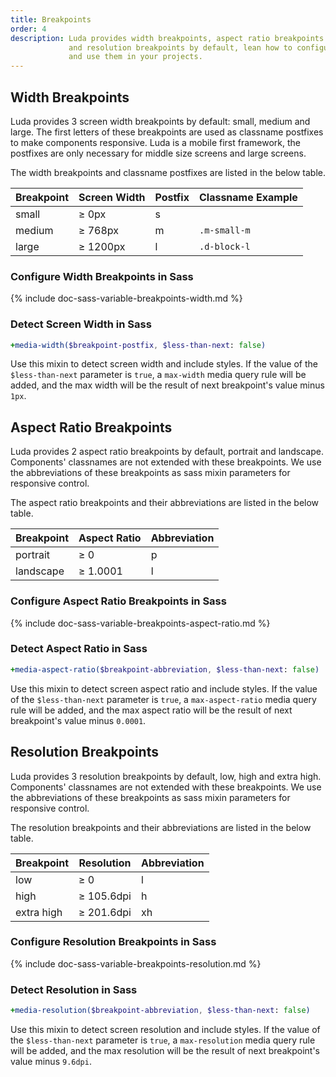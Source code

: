 ```yaml
---
title: Breakpoints
order: 4
description: Luda provides width breakpoints, aspect ratio breakpoints
             and resolution breakpoints by default, lean how to configure
             and use them in your projects. 
---
```


## Width Breakpoints

Luda provides 3 screen width breakpoints by default:
small, medium and large. The first letters of these breakpoints are
used as classname postfixes to make components responsive.
Luda is a mobile first framework, the postfixes are only necessary for
middle size screens and large screens.

The width breakpoints and classname postfixes are listed in the below table.

<div class="table table-nowrap table-border">
  <table>
    <thead>
      <tr>
        <th>Breakpoint</th>
        <th>Screen Width</th>
        <th>Postfix</th>
        <th>Classname Example</th>
      </tr>
    </thead>
    <tbody>
      <tr>
        <td>small</td>
        <td>≥ 0px</td>
        <td>s</td>
        <td></td>
      </tr>
      <tr>
        <td>medium</td>
        <td>≥ 768px</td>
        <td>m</td>
        <td><code class="bc-none">.m-small-m</code></td>
      </tr>
      <tr>
        <td>large</td>
        <td>≥ 1200px</td>
        <td>l</td>
        <td><code class="bc-none">.d-block-l</code></td>
      </tr>
    </tbody>
  </table>
</div>

### Configure Width Breakpoints in Sass

{% include doc-sass-variable-breakpoints-width.md %}

### Detect Screen Width in Sass

``` sass
+media-width($breakpoint-postfix, $less-than-next: false)
```

Use this mixin to detect screen width and include styles.
If the value of the `$less-than-next` parameter is `true`,
a `max-width` media query rule will be added, and the max width
will be the result of next breakpoint's value minus `1px`.

## Aspect Ratio Breakpoints

Luda provides 2 aspect ratio breakpoints by default,
portrait and landscape. Components' classnames are
not extended with these breakpoints.
We use the abbreviations of these breakpoints as sass mixin parameters
for responsive control.

The aspect ratio breakpoints and their abbreviations are listed in the below table.

<div class="table table-nowrap table-border">
  <table>
    <thead>
      <tr>
        <th>Breakpoint</th>
        <th>Aspect Ratio</th>
        <th>Abbreviation</th>
      </tr>
    </thead>
    <tbody>
      <tr>
        <td>portrait</td>
        <td>≥ 0</td>
        <td>p</td>
      </tr>
      <tr>
        <td>landscape</td>
        <td>≥ 1.0001</td>
        <td>l</td>
      </tr>
    </tbody>
  </table>
</div>

### Configure Aspect Ratio Breakpoints in Sass

{% include doc-sass-variable-breakpoints-aspect-ratio.md %}

### Detect Aspect Ratio in Sass

``` sass
+media-aspect-ratio($breakpoint-abbreviation, $less-than-next: false)
```

Use this mixin to detect screen aspect ratio and include styles.
If the value of the `$less-than-next` parameter is `true`,
a `max-aspect-ratio` media query rule will be added,
and the max aspect ratio will be the result of
next breakpoint's value minus `0.0001`.

## Resolution Breakpoints

Luda provides 3 resolution breakpoints by default,
low, high and extra high. Components' classnames
are not extended with these breakpoints.
We use the abbreviations of these breakpoints as sass mixin parameters
for responsive control.

The resolution breakpoints and their abbreviations are listed in the below table.

<div class="table table-nowrap table-border">
  <table>
    <thead>
      <tr>
        <th>Breakpoint</th>
        <th>Resolution</th>
        <th>Abbreviation</th>
      </tr>
    </thead>
    <tbody>
      <tr>
        <td>low</td>
        <td>≥ 0</td>
        <td>l</td>
      </tr>
      <tr>
        <td>high</td>
        <td>≥ 105.6dpi</td>
        <td>h</td>
      </tr>
      <tr>
        <td>extra high</td>
        <td>≥ 201.6dpi</td>
        <td>xh</td>
      </tr>
    </tbody>
  </table>
</div>

### Configure Resolution Breakpoints in Sass

{% include doc-sass-variable-breakpoints-resolution.md %}

### Detect Resolution in Sass

``` sass
+media-resolution($breakpoint-abbreviation, $less-than-next: false)
```

Use this mixin to detect screen resolution and include styles.
If the value of the `$less-than-next` parameter is `true`,
a `max-resolution` media query rule will be added,
and the max resolution will be the result of
next breakpoint's value minus `9.6dpi`.